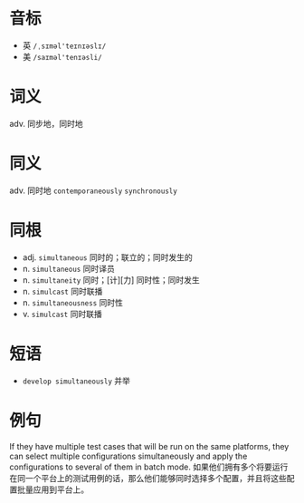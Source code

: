 # 音标

- 英 `/ˌsɪməl'teɪnɪəslɪ/`
- 美 `/saɪməl'tenɪəsli/`

# 词义

adv. 同步地，同时地


# 同义

adv. 同时地
`contemporaneously` `synchronously`

# 同根

- adj. `simultaneous` 同时的；联立的；同时发生的
- n. `simultaneous` 同时译员
- n. `simultaneity` 同时；[计][力] 同时性；同时发生
- n. `simulcast` 同时联播
- n. `simultaneousness` 同时性
- v. `simulcast` 同时联播

# 短语

- `develop simultaneously` 并举

# 例句

If they have multiple test cases that will be run on the same platforms, they can select multiple configurations simultaneously and apply the configurations to several of them in batch mode.
如果他们拥有多个将要运行在同一个平台上的测试用例的话，那么他们能够同时选择多个配置，并且将这些配置批量应用到平台上。


